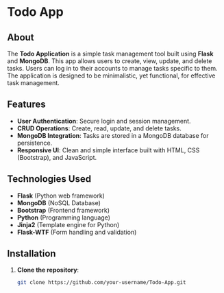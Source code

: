 # Todo App

## About

The **Todo Application** is a simple task management tool built using **Flask** and **MongoDB**. This app allows users to create, view, update, and delete tasks. Users can log in to their accounts to manage tasks specific to them. The application is designed to be minimalistic, yet functional, for effective task management.

## Features
- **User Authentication**: Secure login and session management.
- **CRUD Operations**: Create, read, update, and delete tasks.
- **MongoDB Integration**: Tasks are stored in a MongoDB database for persistence.
- **Responsive UI**: Clean and simple interface built with HTML, CSS (Bootstrap), and JavaScript.

## Technologies Used
- **Flask** (Python web framework)
- **MongoDB** (NoSQL Database)
- **Bootstrap** (Frontend framework)
- **Python** (Programming language)
- **Jinja2** (Template engine for Python)
- **Flask-WTF** (Form handling and validation)

## Installation

1. **Clone the repository**:
   ```bash
   git clone https://github.com/your-username/Todo-App.git
